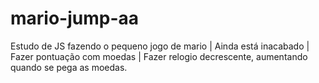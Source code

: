 # mario-jump-aa
Estudo de JS fazendo o pequeno jogo de mario |
Ainda está inacabado | 
Fazer pontuação com moedas |
Fazer relogio decrescente, aumentando quando se pega as moedas.
